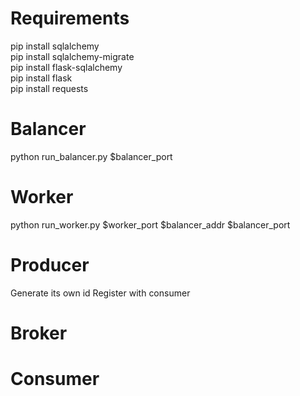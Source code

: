 Requirements
=======
pip install sqlalchemy  
pip install sqlalchemy-migrate  
pip install flask-sqlalchemy  
pip install flask  
pip install requests

Balancer
=======
python run_balancer.py $balancer_port

Worker
=======
python run_worker.py $worker_port $balancer_addr $balancer_port

Producer
=======
Generate its own id
Register with consumer

Broker
=======


Consumer
=======

